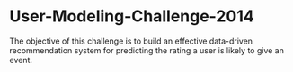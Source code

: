 User-Modeling-Challenge-2014
============================

The objective of this challenge is to build an effective data-driven recommendation system for predicting the rating a user is likely to give an event.
